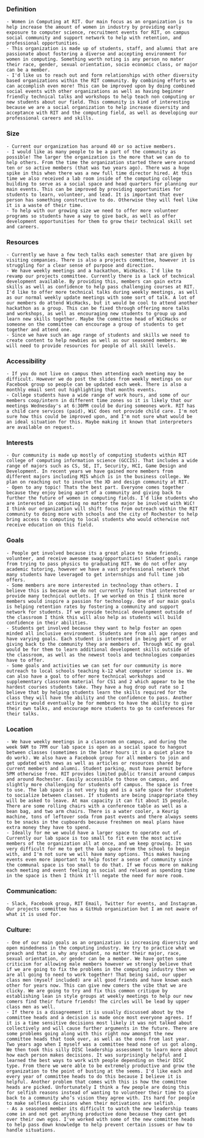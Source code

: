 ### Definition
    - Women in Computing at RIT. Our main focus as an organization is to help increase the amount of women in industry by providing early exposure to computer science, recruitment events for RIT, on campus social community and support network to help with retention, and professional opportunities. 
    - This organization is made up of students, staff, and alumni that are passionate about fostering a diverse and accepting environment for women in computing. Something worth noting is any person no mater their race, gender, sexual orientation, socio economic class, or major can be a member. 
    - I'd like us to reach out and form relationships with other diversity based organizations within the RIT community. By combining efforts we can accomplish even more! This can be improved upon by doing combined social events with other organizations as well as having beginner friendly technical talks and workshops to help teach non computing or new students about our field. This community is kind of interesting because we are a social organization to help increase diversity and acceptance with RIT and the computing field, as well as developing our professional careers and skills. 

### Size
    - Current our organization has around 40 or so active members.
    - I would like as many people to be a part of the community as possible! The larger the organization is the more that we can do to help others. From the time the organization started there were around ten or so active members (that was two years ago). There was a huge spike in this when there was a new full time director hired. At this time we also received a lab room inside of the computing college building to serve as a social space and head quarters for planning our main events. This can be improved by providing opportunities for students to learn, volunteer, and lead. It is important that ever person has something constructive to do. Otherwise they will feel like it is a waste of their time.
    - To help with our growing size we need to offer more volunteer programs so students have a way to give back, as well as offer development opportunities for them to grow their technical skill set and careers. 

### Resources
    - Currently we have a few tech talks each semester that are given by visiting companies. There is also a projects committee, however it is struggling for a clear sense of purpose and direction. 
    - We have weekly meetings and a hackathon, WicHacks. I'd like to revamp our projects committee. Currently there is a lack of technical development available. By providing this, members can gain extra skills as well as confidence to help pass challenging courses at RIT. I'd like to offer more technical talks during weekly meetings, as well as our normal weekly update meetings with some sort of talk. A lot of our members do attend WicHacks, but it would be cool to attend another hackathon as a group. This can be fixed through offering more talks and workshops, as well as encouraging new students to group up and learn new skills together. Maybe the committee head of WiCHacks or someone on the committee can encourage a group of students to get together and attend one.
    - Since we have such an age range of students and skills we need to create content to help newbies as well as our seasoned members. We will need to provide resources for people of all skill levels. 

### Accessibility
    - If you do not live on campus then attending each meeting may be difficult. However we do post the slides from weekly meetings on our Facebook group so people can be updated each week. There is also a monthly email sent out highlighting that months events. 
    - College students have a wide range of work hours, and some of our members coop/intern in different time zones so it is likely that our meetings Wednesday's at 6:30PM could be during someones work. RIT has a child care services (paid), WiC does not provide child care. I'm not sure how this could be improved upon, and I'm not sure what would be an ideal situation for this. Maybe making it known that interpreters are available on request. 

### Interests
    - Our community is made up mostly of computing students within RIT college of computing information science (GCCIS). That includes a wide range of majors such as CS, SE, IT, Security, HCI, Game Design and Development. In recent years we have gained more members from different majors including MIS which is in the business college. We plan on reaching out to involve the XD and design community at RIT. 
    - Open to any topic! Thats the best part. Everyone comes together because they enjoy being apart of a community and giving back to further the future of women in computing fields. I'd like students who are interested in computing no matter the major be involved with WiC! I think our organization will shift focus from outreach within the RIT community to doing more with schools and the city of Rochester to help bring access to computing to local students who would otherwise not receive education on this field.

### Goals
    - People get involved because its a great place to make friends, volunteer, and receive awesome swag/opportunities! Student goals range from trying to pass physics to graduating RIT. We do not offer any academic tutoring, however we have a vast professional network that many students have leveraged to get internships and full time job offers. 
    - Some members are more interested in technology than others. I believe this is because we do not currently foster that interested or provide many technical outlets. If we worked on this I think more members would inspire a passion for technology. One of our main goals is helping retention rates by fostering a community and support network for students. If we provide technical development outside of the classroom I think this will also help as students will build confidence in their abilities. 
    - Students get involved because they want to help foster an open minded all inclusive environment. Students are from all age ranges and have varying goals. Each student is interested in being part of or giving back to the community they are members of. Through WiC my goal would be for them to learn additional development skills outside of the classroom, as well as the newest tools and technologies companies have to offer.
    - Some goals and activities we can set for our community is more outreach to local schools teaching k-12 what computer science is. We can also have a goal to offer more technical workshops and supplementary classroom material for CS1 and 2 which appear to be the hardest courses students take. They have a hug drop out rate so I believe that by helping students learn the skills required for the class they will have the ability and the confidence to pass. Another activity would eventually be for members to have the ability to give their own talks, and encourage more students to go to conferences for their talks. 

### Location
    - We have weekly meetings in a classroom on campus, and during the week 9AM to 7PM our lab space is open as a social space to hangout between classes (sometimes in the later hours it is a quiet place to do work). We also have a Facebook group for all members to join and get updated with news as well as articles or resources shared by current members and alumni. Student parking, must have permit before 5PM otherwise free. RIT provides limited public transit around campus and around Rochester. Easily accessible to those on campus, and slightly more challenging for students off campus. The space is free to use. The lab space is not very big and is a safe space for students to socialize between classes. If students are being inappropriate they will be asked to leave. At max capacity it can fit about 15 people. There are some rolling chairs with a conference table as well as a bean bag, and two arm chairs. There is a water cooler, a Keurig machine, tons of leftover soda from past events and there always seems to be snacks in the cupboards because freshmen on meal plans have extra money they have to spend. 
    - Ideally for me we would have a larger space to operate out of. Currently our lab space is too small to fit even the most active members of the organization all at once, and we keep growing. It was very difficult for me to get the lab space from the school to begin with, and I'm not sure we will have many options. This makes having events even more important to help foster a sense of community since the communal space is too small to do that. If we focus more on making each meeting and event feeling as social and relaxed as spending time in the space is then I think it'll negate the need for more room. 

### Communication:
    - Slack, Facebook group, RIT Email, Twitter for events, and Instagram. Our projects committee has a GitHub organization but I am not aware of what it is used for.

### Culture:
    - One of our main goals as an organization is increasing diversity and open mindedness in the computing industry. We try to practice what we preach and that is why any student, no matter their major, race, sexual orientation, or gender can be a member. We have gotten some criticism for allowing male members however we strongly believe that if we are going to fix the problems in the computing industry then we are all going to need to work together! That being said, our upper class men (myself included) are all good friends and have known each other for years now. This can give new comers the vibe that we are clicky. We are going to try and fix this common critique by establishing lean in style groups at weekly meetings to help our new comers find their future friends! The circles will be lead by upper class men as well. 
    - If there is a disagreement it is usually discussed about by the committee heads and a decision is made once most everyone agrees. If it is a time sensitive decisions most likely it was not talked about collectively and will cause further arguments in the future. There are some problems going along with this right now amongst the new committee heads that took over, as well as the ones from last year. Two years ago when I myself was a committee head none of us got along. We then took this silly DISC leadership assessment to learn more about how each person makes decisions. It was surprisingly helpful and I learned the best ways to work with people depending on their DISC type. From there we were able to be extremely productive and grow the organization to the point of busting at the seems. I'd like each and every year of committee heads to do this because I believe it is helpful. Another problem that comes with this is how the committee heads are picked. Unfortunately I think a few people are doing this for selfish reasons instead of wanting to volunteer their time to give back to a community who’s vision they agree with. Its hard for people to make selfless decisions when their motivations are selfish.
    - As a seasoned member its difficult to watch the new leadership teams come in and not get anything productive done because they cant get over their own egos. I've worked with some of the new committee heads to help pass down knowledge to help prevent certain issues or how to handle situations. 
